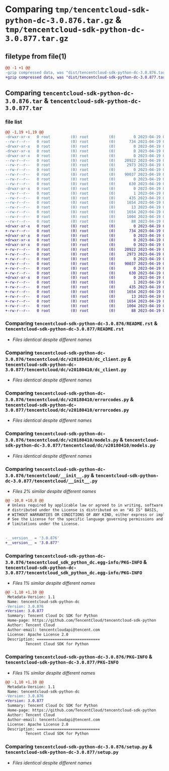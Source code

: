 # Comparing `tmp/tencentcloud-sdk-python-dc-3.0.876.tar.gz` & `tmp/tencentcloud-sdk-python-dc-3.0.877.tar.gz`

## filetype from file(1)

```diff
@@ -1 +1 @@
-gzip compressed data, was "dist/tencentcloud-sdk-python-dc-3.0.876.tar", last modified: Wed Apr 19 00:24:18 2023, max compression
+gzip compressed data, was "dist/tencentcloud-sdk-python-dc-3.0.877.tar", last modified: Wed Apr 19 09:12:26 2023, max compression
```

## Comparing `tencentcloud-sdk-python-dc-3.0.876.tar` & `tencentcloud-sdk-python-dc-3.0.877.tar`

### file list

```diff
@@ -1,19 +1,19 @@
-drwxr-xr-x   0 root         (0) root         (0)        0 2023-04-19 00:24:18.000000 tencentcloud-sdk-python-dc-3.0.876/
--rw-r--r--   0 root         (0) root         (0)      734 2023-04-19 00:24:18.000000 tencentcloud-sdk-python-dc-3.0.876/README.rst
-drwxr-xr-x   0 root         (0) root         (0)        0 2023-04-19 00:24:18.000000 tencentcloud-sdk-python-dc-3.0.876/tencentcloud/
-drwxr-xr-x   0 root         (0) root         (0)        0 2023-04-19 00:24:18.000000 tencentcloud-sdk-python-dc-3.0.876/tencentcloud/dc/
-drwxr-xr-x   0 root         (0) root         (0)        0 2023-04-19 00:24:18.000000 tencentcloud-sdk-python-dc-3.0.876/tencentcloud/dc/v20180410/
--rw-r--r--   0 root         (0) root         (0)    20922 2023-04-19 00:24:18.000000 tencentcloud-sdk-python-dc-3.0.876/tencentcloud/dc/v20180410/dc_client.py
--rw-r--r--   0 root         (0) root         (0)     2973 2023-04-19 00:24:18.000000 tencentcloud-sdk-python-dc-3.0.876/tencentcloud/dc/v20180410/errorcodes.py
--rw-r--r--   0 root         (0) root         (0)        0 2023-04-19 00:24:18.000000 tencentcloud-sdk-python-dc-3.0.876/tencentcloud/dc/v20180410/__init__.py
--rw-r--r--   0 root         (0) root         (0)    90037 2023-04-19 00:24:18.000000 tencentcloud-sdk-python-dc-3.0.876/tencentcloud/dc/v20180410/models.py
--rw-r--r--   0 root         (0) root         (0)        0 2023-04-19 00:24:18.000000 tencentcloud-sdk-python-dc-3.0.876/tencentcloud/dc/__init__.py
--rw-r--r--   0 root         (0) root         (0)      630 2023-04-19 00:24:18.000000 tencentcloud-sdk-python-dc-3.0.876/tencentcloud/__init__.py
-drwxr-xr-x   0 root         (0) root         (0)        0 2023-04-19 00:24:18.000000 tencentcloud-sdk-python-dc-3.0.876/tencentcloud_sdk_python_dc.egg-info/
--rw-r--r--   0 root         (0) root         (0)        1 2023-04-19 00:24:18.000000 tencentcloud-sdk-python-dc-3.0.876/tencentcloud_sdk_python_dc.egg-info/dependency_links.txt
--rw-r--r--   0 root         (0) root         (0)      435 2023-04-19 00:24:18.000000 tencentcloud-sdk-python-dc-3.0.876/tencentcloud_sdk_python_dc.egg-info/SOURCES.txt
--rw-r--r--   0 root         (0) root         (0)     1654 2023-04-19 00:24:18.000000 tencentcloud-sdk-python-dc-3.0.876/tencentcloud_sdk_python_dc.egg-info/PKG-INFO
--rw-r--r--   0 root         (0) root         (0)       13 2023-04-19 00:24:18.000000 tencentcloud-sdk-python-dc-3.0.876/tencentcloud_sdk_python_dc.egg-info/top_level.txt
--rw-r--r--   0 root         (0) root         (0)     1654 2023-04-19 00:24:18.000000 tencentcloud-sdk-python-dc-3.0.876/PKG-INFO
--rw-r--r--   0 root         (0) root         (0)     1004 2023-04-19 00:24:18.000000 tencentcloud-sdk-python-dc-3.0.876/setup.py
--rw-r--r--   0 root         (0) root         (0)       88 2023-04-19 00:24:18.000000 tencentcloud-sdk-python-dc-3.0.876/setup.cfg
+drwxr-xr-x   0 root         (0) root         (0)        0 2023-04-19 09:12:26.000000 tencentcloud-sdk-python-dc-3.0.877/
+-rw-r--r--   0 root         (0) root         (0)      734 2023-04-19 09:12:26.000000 tencentcloud-sdk-python-dc-3.0.877/README.rst
+drwxr-xr-x   0 root         (0) root         (0)        0 2023-04-19 09:12:26.000000 tencentcloud-sdk-python-dc-3.0.877/tencentcloud/
+drwxr-xr-x   0 root         (0) root         (0)        0 2023-04-19 09:12:26.000000 tencentcloud-sdk-python-dc-3.0.877/tencentcloud/dc/
+drwxr-xr-x   0 root         (0) root         (0)        0 2023-04-19 09:12:26.000000 tencentcloud-sdk-python-dc-3.0.877/tencentcloud/dc/v20180410/
+-rw-r--r--   0 root         (0) root         (0)    20922 2023-04-19 09:12:26.000000 tencentcloud-sdk-python-dc-3.0.877/tencentcloud/dc/v20180410/dc_client.py
+-rw-r--r--   0 root         (0) root         (0)     2973 2023-04-19 09:12:26.000000 tencentcloud-sdk-python-dc-3.0.877/tencentcloud/dc/v20180410/errorcodes.py
+-rw-r--r--   0 root         (0) root         (0)        0 2023-04-19 09:12:26.000000 tencentcloud-sdk-python-dc-3.0.877/tencentcloud/dc/v20180410/__init__.py
+-rw-r--r--   0 root         (0) root         (0)    90037 2023-04-19 09:12:26.000000 tencentcloud-sdk-python-dc-3.0.877/tencentcloud/dc/v20180410/models.py
+-rw-r--r--   0 root         (0) root         (0)        0 2023-04-19 09:12:26.000000 tencentcloud-sdk-python-dc-3.0.877/tencentcloud/dc/__init__.py
+-rw-r--r--   0 root         (0) root         (0)      630 2023-04-19 09:12:26.000000 tencentcloud-sdk-python-dc-3.0.877/tencentcloud/__init__.py
+drwxr-xr-x   0 root         (0) root         (0)        0 2023-04-19 09:12:26.000000 tencentcloud-sdk-python-dc-3.0.877/tencentcloud_sdk_python_dc.egg-info/
+-rw-r--r--   0 root         (0) root         (0)        1 2023-04-19 09:12:26.000000 tencentcloud-sdk-python-dc-3.0.877/tencentcloud_sdk_python_dc.egg-info/dependency_links.txt
+-rw-r--r--   0 root         (0) root         (0)      435 2023-04-19 09:12:26.000000 tencentcloud-sdk-python-dc-3.0.877/tencentcloud_sdk_python_dc.egg-info/SOURCES.txt
+-rw-r--r--   0 root         (0) root         (0)     1654 2023-04-19 09:12:26.000000 tencentcloud-sdk-python-dc-3.0.877/tencentcloud_sdk_python_dc.egg-info/PKG-INFO
+-rw-r--r--   0 root         (0) root         (0)       13 2023-04-19 09:12:26.000000 tencentcloud-sdk-python-dc-3.0.877/tencentcloud_sdk_python_dc.egg-info/top_level.txt
+-rw-r--r--   0 root         (0) root         (0)     1654 2023-04-19 09:12:26.000000 tencentcloud-sdk-python-dc-3.0.877/PKG-INFO
+-rw-r--r--   0 root         (0) root         (0)     1004 2023-04-19 09:12:26.000000 tencentcloud-sdk-python-dc-3.0.877/setup.py
+-rw-r--r--   0 root         (0) root         (0)       88 2023-04-19 09:12:26.000000 tencentcloud-sdk-python-dc-3.0.877/setup.cfg
```

### Comparing `tencentcloud-sdk-python-dc-3.0.876/README.rst` & `tencentcloud-sdk-python-dc-3.0.877/README.rst`

 * *Files identical despite different names*

### Comparing `tencentcloud-sdk-python-dc-3.0.876/tencentcloud/dc/v20180410/dc_client.py` & `tencentcloud-sdk-python-dc-3.0.877/tencentcloud/dc/v20180410/dc_client.py`

 * *Files identical despite different names*

### Comparing `tencentcloud-sdk-python-dc-3.0.876/tencentcloud/dc/v20180410/errorcodes.py` & `tencentcloud-sdk-python-dc-3.0.877/tencentcloud/dc/v20180410/errorcodes.py`

 * *Files identical despite different names*

### Comparing `tencentcloud-sdk-python-dc-3.0.876/tencentcloud/dc/v20180410/models.py` & `tencentcloud-sdk-python-dc-3.0.877/tencentcloud/dc/v20180410/models.py`

 * *Files identical despite different names*

### Comparing `tencentcloud-sdk-python-dc-3.0.876/tencentcloud/__init__.py` & `tencentcloud-sdk-python-dc-3.0.877/tencentcloud/__init__.py`

 * *Files 2% similar despite different names*

```diff
@@ -10,8 +10,8 @@
 # Unless required by applicable law or agreed to in writing, software
 # distributed under the License is distributed on an "AS IS" BASIS,
 # WITHOUT WARRANTIES OR CONDITIONS OF ANY KIND, either express or implied.
 # See the License for the specific language governing permissions and
 # limitations under the License.
 
 
-__version__ = '3.0.876'
+__version__ = '3.0.877'
```

### Comparing `tencentcloud-sdk-python-dc-3.0.876/tencentcloud_sdk_python_dc.egg-info/PKG-INFO` & `tencentcloud-sdk-python-dc-3.0.877/tencentcloud_sdk_python_dc.egg-info/PKG-INFO`

 * *Files 1% similar despite different names*

```diff
@@ -1,10 +1,10 @@
 Metadata-Version: 1.1
 Name: tencentcloud-sdk-python-dc
-Version: 3.0.876
+Version: 3.0.877
 Summary: Tencent Cloud Dc SDK for Python
 Home-page: https://github.com/TencentCloud/tencentcloud-sdk-python
 Author: Tencent Cloud
 Author-email: tencentcloudapi@tencent.com
 License: Apache License 2.0
 Description: ============================
         Tencent Cloud SDK for Python
```

### Comparing `tencentcloud-sdk-python-dc-3.0.876/PKG-INFO` & `tencentcloud-sdk-python-dc-3.0.877/PKG-INFO`

 * *Files 1% similar despite different names*

```diff
@@ -1,10 +1,10 @@
 Metadata-Version: 1.1
 Name: tencentcloud-sdk-python-dc
-Version: 3.0.876
+Version: 3.0.877
 Summary: Tencent Cloud Dc SDK for Python
 Home-page: https://github.com/TencentCloud/tencentcloud-sdk-python
 Author: Tencent Cloud
 Author-email: tencentcloudapi@tencent.com
 License: Apache License 2.0
 Description: ============================
         Tencent Cloud SDK for Python
```

### Comparing `tencentcloud-sdk-python-dc-3.0.876/setup.py` & `tencentcloud-sdk-python-dc-3.0.877/setup.py`

 * *Files identical despite different names*

